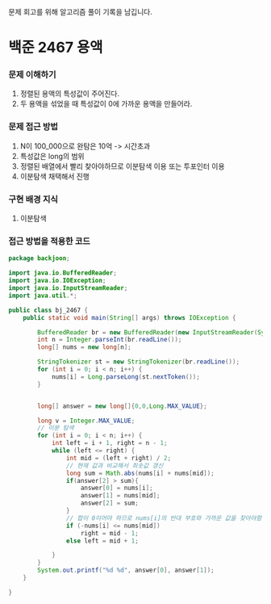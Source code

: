 문제 회고를 위해 알고리즘 풀이 기록을 남깁니다.

# 백준 2467 용액


### 문제 이해하기
1. 정렬된 용액의 특성값이 주어진다.
2. 두 용액을 섞었을 때 특성값이 0에 가까운 용액을 만들어라.

### 문제 접근 방법
1. N이 100_000으로 완탐은 10억 -> 시간초과
2. 특성값은 long의 범위
3. 정렬된 배열에서 빨리 찾아야하므로 이분탐색 이용 또는 투포인터 이용
4. 이분탐색 채택해서 진행

### 구현 배경 지식
1. 이분탐색

### 접근 방법을 적용한 코드
```java
package backjoon;

import java.io.BufferedReader;
import java.io.IOException;
import java.io.InputStreamReader;
import java.util.*;

public class bj_2467 {
    public static void main(String[] args) throws IOException {

        BufferedReader br = new BufferedReader(new InputStreamReader(System.in));
        int n = Integer.parseInt(br.readLine());
        long[] nums = new long[n];

        StringTokenizer st = new StringTokenizer(br.readLine());
        for (int i = 0; i < n; i++) {
            nums[i] = Long.parseLong(st.nextToken());
        }


        long[] answer = new long[]{0,0,Long.MAX_VALUE};

        long v = Integer.MAX_VALUE;
        // 이분 탐색
        for (int i = 0; i < n; i++) {
            int left = i + 1, right = n - 1;
            while (left <= right) {
                int mid = (left + right) / 2;
                // 현재 값과 비교해서 최솟값 갱신
                long sum = Math.abs(nums[i] + nums[mid]);
                if(answer[2] > sum){
                    answer[0] = nums[i];
                    answer[1] = nums[mid];
                    answer[2] = sum;
                }
                // 합이 0이어야 하므로 nums[i]의 반대 부호와 가까운 값을 찾아야함
                if (-nums[i] <= nums[mid])
                    right = mid - 1;
                else left = mid + 1;

            }
        }
        System.out.printf("%d %d", answer[0], answer[1]);
    }

}

```